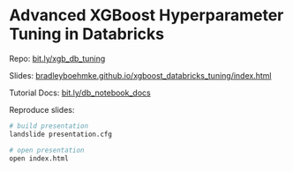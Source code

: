 # Advanced XGBoost Hyperparameter Tuning in Databricks

Repo: [bit.ly/xgb_db_tuning](https://bit.ly/xgb_db_tuning)

Slides: [bradleyboehmke.github.io/xgboost_databricks_tuning/index.html](https://bradleyboehmke.github.io/xgboost_databricks_tuning/index.html)

Tutorial Docs: [bit.ly/db_notebook_docs](https://bit.ly/db_notebook_docs)

Reproduce slides:

```bash
# build presentation
landslide presentation.cfg

# open presentation
open index.html
```
